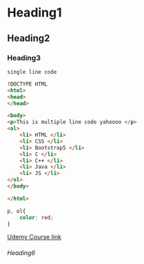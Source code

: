 # Heading1
## Heading2

<h3>Heading3 </h3>

`single line code `

```html
!DOCTYPE HTML
<html>
<head>
</head>

<body>
<p>This is multiple line code yahoooo </p>
<ol>
    <li> HTML </li>
    <li> CSS </li>
    <li> Bootstrap5 </li>
    <li> C </li>
    <li> C++ </li>
    <li> Java </li>
    <li> JS </li>
</ol>
</body>

</html>
```

```CSS
p, ol{
    color: red;
}
```
[Udemy Course link](https://www.udemy.com/course/git-and-github-for-absolute-beginners/learn/lecture/35026478#overview)
###### Heading6
